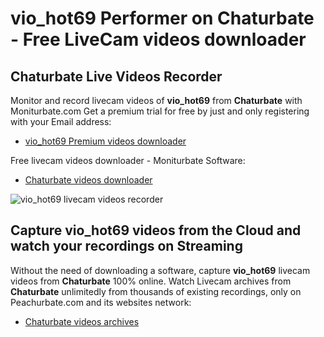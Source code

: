 # vio_hot69 Performer on Chaturbate - Free LiveCam videos downloader

## Chaturbate Live Videos Recorder

Monitor and record livecam videos of **vio_hot69** from **Chaturbate** with Moniturbate.com
Get a premium trial for free by just and only registering with your Email address:
* [vio_hot69 Premium videos downloader](https://moniturbate.com/request-demo-licence-key.html)

Free livecam videos downloader - Moniturbate Software:
* [Chaturbate videos downloader](https://moniturbate.com/moniturbate-download-software.html)

![vio_hot69 livecam videos recorder](https://peachurnet.com/templates/moniturbate-software.png)


## Capture vio_hot69 videos from the Cloud and watch your recordings on Streaming

Without the need of downloading a software, capture **vio_hot69** livecam videos from **Chaturbate** 100% online.
Watch Livecam archives from **Chaturbate** unlimitedly from thousands of existing recordings, only on Peachurbate.com and its websites network:
* [Chaturbate videos archives](https://peachurnet.com/)